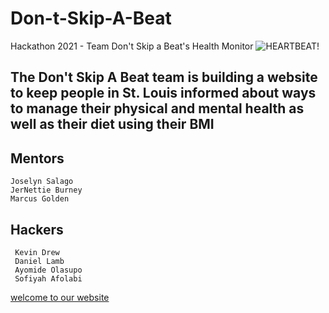 # Don-t-Skip-A-Beat
Hackathon 2021 - Team Don't Skip a Beat's Health Monitor
![HEARTBEAT!](https://media.discordapp.net/attachments/905975101185478656/906963122147962890/HeartRateBG.png)

## The Don't Skip A Beat team is building a website to keep people in St. Louis informed about ways to manage their physical and mental health as well as their diet using their BMI

## Mentors
    Joselyn Salago
    JerNettie Burney 
    Marcus Golden
 
 ## Hackers 
     Kevin Drew 
     Daniel Lamb
     Ayomide Olasupo
     Sofiyah Afolabi
    
[welcome to our website](Website%20base/NewSite/DSABWebsite/Home.html)
